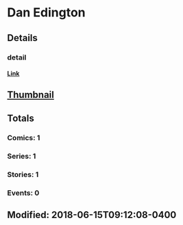 # Dan  Edington 
## Details
### detail
#### [Link](http://marvel.com/comics/creators/13551/dan_edington?utm_campaign=apiRef&utm_source=225578a89fc76f3d20fbffda5d17a88d)
## [Thumbnail](http://i.annihil.us/u/prod/marvel/i/mg/b/40/image_not_available.jpg)
## Totals
### Comics: 1
### Series: 1
### Stories: 1
### Events: 0
## Modified: 2018-06-15T09:12:08-0400